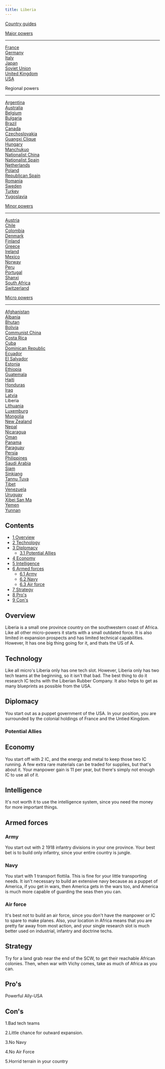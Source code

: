 ```yaml
---
title: Liberia
---
```

 [Country guides](/wiki/Country_guides "Country guides")

[Major powers](/wiki/Major_power "Major power")

* * *

[France](/wiki/France "France")  
[Germany](/wiki/Germany "Germany")  
[Italy](/wiki/Italy "Italy")  
[Japan](/wiki/Japan "Japan")  
[Soviet Union](/wiki/Soviet_Union "Soviet Union")  
[United Kingdom](/wiki/United_Kingdom "United Kingdom")  
[USA](/wiki/USA "USA")

Regional powers

* * *

[Argentina](/wiki/Argentina "Argentina")  
[Australia](/wiki/Australia "Australia")  
[Belgium](/wiki/Belgium "Belgium")  
[Bulgaria](/wiki/Bulgaria "Bulgaria")  
[Brazil](/wiki/Brazil "Brazil")  
[Canada](/wiki/Canada "Canada")  
[Czechoslovakia](/wiki/Czechoslovakia "Czechoslovakia")  
[Guangxi Clique](/wiki/Guangxi_Clique "Guangxi Clique")  
[Hungary](/wiki/Hungary "Hungary")  
[Manchukuo](/wiki/Manchukuo "Manchukuo")  
[Nationalist China](/wiki/Nationalist_China "Nationalist China")  
[Nationalist Spain](/wiki/Nationalist_Spain "Nationalist Spain")  
[Netherlands](/wiki/Netherlands "Netherlands")  
[Poland](/wiki/Poland "Poland")  
[Republican Spain](/wiki/Republican_Spain "Republican Spain")  
[Romania](/wiki/Romania "Romania")  
[Sweden](/wiki/Sweden "Sweden")  
[Turkey](/wiki/Turkey "Turkey")  
[Yugoslavia](/wiki/Yugoslavia "Yugoslavia")

[Minor powers](/wiki/Minor_power "Minor power")

* * *

[Austria](/wiki/Austria "Austria")  
[Chile](/wiki/index.php?title=Chile&action=edit&redlink=1 "Chile (page does not exist)")  
[Colombia](/wiki/index.php?title=Colombia&action=edit&redlink=1 "Colombia (page does not exist)")  
[Denmark](/wiki/Denmark "Denmark")  
[Finland](/wiki/Finland "Finland")  
[Greece](/wiki/Greece "Greece")  
[Ireland](/wiki/Ireland "Ireland")  
[Mexico](/wiki/Mexico "Mexico")  
[Norway](/wiki/index.php?title=Norway&action=edit&redlink=1 "Norway (page does not exist)")  
[Peru](/wiki/Peru "Peru")  
[Portugal](/wiki/Portugal "Portugal")  
[Shanxi](/wiki/Shanxi "Shanxi")  
[South Africa](/wiki/South_Africa "South Africa")  
[Switzerland](/wiki/Switzerland "Switzerland")

[Micro powers](/wiki/Micro_power "Micro power")

* * *

[Afghanistan](/wiki/Afghanistan "Afghanistan")  
[Albania](/wiki/Albania "Albania")  
[Bhutan](/wiki/Bhutan "Bhutan")  
[Bolivia](/wiki/index.php?title=Bolivia&action=edit&redlink=1 "Bolivia (page does not exist)")  
[Communist China](/wiki/Communist_China "Communist China")  
[Costa Rica](/wiki/index.php?title=Costa_Rica&action=edit&redlink=1 "Costa Rica (page does not exist)")  
[Cuba](/wiki/Cuba "Cuba")  
[Dominican Republic](/wiki/Dominican_Republic "Dominican Republic")  
[Ecuador](/wiki/index.php?title=Ecuador&action=edit&redlink=1 "Ecuador (page does not exist)")  
[El Salvador](/wiki/index.php?title=El_Salvador&action=edit&redlink=1 "El Salvador (page does not exist)")  
[Estonia](/wiki/Estonia "Estonia")  
[Ethiopia](/wiki/Ethiopia "Ethiopia")  
[Guatemala](/wiki/Guatemala "Guatemala")  
[Haiti](/wiki/index.php?title=Haiti&action=edit&redlink=1 "Haiti (page does not exist)")  
[Honduras](/wiki/index.php?title=Honduras&action=edit&redlink=1 "Honduras (page does not exist)")  
[Iraq](/wiki/Iraq "Iraq")  
[Latvia](/wiki/Latvia "Latvia")  
Liberia  
[Lithuania](/wiki/Lithuania "Lithuania")  
[Luxemburg](/wiki/Luxemburg "Luxemburg")  
[Mongolia](/wiki/Mongolia "Mongolia")  
[New Zealand](/wiki/New_Zealand "New Zealand")  
[Nepal](/wiki/index.php?title=Nepal&action=edit&redlink=1 "Nepal (page does not exist)")  
[Nicaragua](/wiki/index.php?title=Nicaragua&action=edit&redlink=1 "Nicaragua (page does not exist)")  
[Oman](/wiki/index.php?title=Oman&action=edit&redlink=1 "Oman (page does not exist)")  
[Panama](/wiki/index.php?title=Panama&action=edit&redlink=1 "Panama (page does not exist)")  
[Paraguay](/wiki/index.php?title=Paraguay&action=edit&redlink=1 "Paraguay (page does not exist)")  
[Persia](/wiki/Persia "Persia")  
[Philippines](/wiki/index.php?title=Philippines&action=edit&redlink=1 "Philippines (page does not exist)")  
[Saudi Arabia](/wiki/index.php?title=Saudi_Arabia&action=edit&redlink=1 "Saudi Arabia (page does not exist)")  
[Siam](/wiki/Siam "Siam")  
[Sinkiang](/wiki/index.php?title=Sinkiang&action=edit&redlink=1 "Sinkiang (page does not exist)")  
[Tannu Tuva](/wiki/Tannu_Tuva "Tannu Tuva")  
[Tibet](/wiki/index.php?title=Tibet&action=edit&redlink=1 "Tibet (page does not exist)")  
[Venezuela](/wiki/index.php?title=Venezuela&action=edit&redlink=1 "Venezuela (page does not exist)")  
[Uruguay](/wiki/index.php?title=Uruguay&action=edit&redlink=1 "Uruguay (page does not exist)")  
[Xibei San Ma](/wiki/Xibei_San_Ma "Xibei San Ma")  
[Yemen](/wiki/index.php?title=Yemen&action=edit&redlink=1 "Yemen (page does not exist)")  
[Yunnan](/wiki/Yunnan "Yunnan")

Contents
--------

*   [1 Overview](#Overview)
*   [2 Technology](#Technology)
*   [3 Diplomacy](#Diplomacy)
    *   [3.1 Potential Allies](#Potential_Allies)
*   [4 Economy](#Economy)
*   [5 Intelligence](#Intelligence)
*   [6 Armed forces](#Armed_forces)
    *   [6.1 Army](#Army)
    *   [6.2 Navy](#Navy)
    *   [6.3 Air force](#Air_force)
*   [7 Strategy](#Strategy)
*   [8 Pro's](#Pro.27s)
*   [9 Con's](#Con.27s)

Overview
--------

Liberia is a small one province country on the southwestern coast of Africa. Like all other micro-powers it starts with a small outdated force. It is also limited in expansion prospects and has limited technical capabilities. However, It has one big thing going for it, and thats the US of A.

Technology
----------

Like all micro's Liberia only has one tech slot. However, Liberia only has two tech teams at the beginning, so it isn't that bad. The best thing to do it research IC techs with the Liberian Rubber Company. It also helps to get as many blueprints as possible from the USA.

Diplomacy
---------

You start out as a puppet government of the USA. In your position, you are surrounded by the colonial holdings of France and the Untied Kingdom.

### Potential Allies

Economy
-------

You start off with 2 IC, and the energy and metal to keep those two IC running. A few extra rare materials can be traded for supplies, but that's about it. Your manpower gain is 11 per year, but there's simply not enough IC to use all of it.

Intelligence
------------

It's not worth it to use the intelligence system, since you need the money for more important things.

Armed forces
------------

### Army

You start out with 2 1918 infantry divisions in your one province. Your best bet is to build only infantry, since your entire country is jungle.

### Navy

You start with 1 transport flottila. This is fine for your little transporting needs. It isn't necessary to build an extensive navy because as a puppet of America, if you get in wars, then America gets in the wars too, and America is much more capable of guarding the seas then you can.

### Air force

It's best not to build an air force, since you don't have the manpower or IC to spare to make planes. Also, your location in Africa means that you are pretty far away from most action, and your single research slot is much better used on industrial, infantry and doctrine techs.

Strategy
--------

Try for a land grab near the end of the SCW, to get their reachable African colonies. Then, when war with Vichy comes, take as much of Africa as you can.

Pro's
-----

Powerful Ally-USA

Con's
-----

1.Bad tech teams

2.Little chance for outward expansion.

3.No Navy

4.No Air Force

5.Horrid terrain in your country
